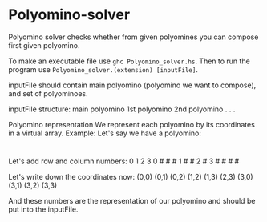 # Polyomino-solver

Polyomino solver checks whether from given polyomines you can compose first given polyomino.

To make an executable file use `ghc Polyomino_solver.hs`. Then to run the program use `Polyomino_solver.(extension) [inputFile]`.

inputFile should contain main polyomino (polyomino we want to compose), and set of polyominoes.

inputFile structure:
main polyomino
1st polyomino
2nd polyomino
.
.
.

Polyomino representation
We represent each polyomino by its coordinates in a virtual array.
Example:
Let's say we have a polyomino:
###
  ##
   #
####

Let's add row and column numbers:
  0 1 2 3
0 # # #
1     # #
2       #
3 # # # #

Let's write down the coordinates now:
(0,0) (0,1) (0,2) (1,2) (1,3) (2,3) (3,0) (3,1) (3,2) (3,3)

And these numbers are the representation of our polyomino and should be put into the inputFile.
